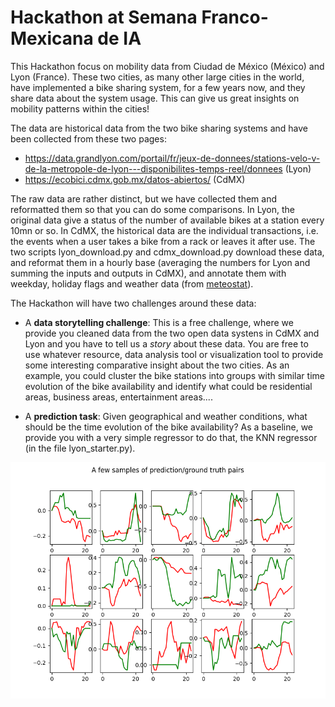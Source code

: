 # Hackathon at Semana Franco-Mexicana de IA

This Hackathon focus on mobility data from Ciudad de México (México) and Lyon (France). These two cities, as many other large cities in the world, have implemented a bike sharing system, for a few years now, and they share data about the system usage. This can give us great insights on mobility patterns within the cities!

The data are historical data from the two bike sharing systems and have been collected from these two pages:
* https://data.grandlyon.com/portail/fr/jeux-de-donnees/stations-velo-v-de-la-metropole-de-lyon---disponibilites-temps-reel/donnees (Lyon)
* https://ecobici.cdmx.gob.mx/datos-abiertos/ (CdMX)

The raw data are rather distinct, but we have collected them and reformatted them so that you can do some comparisons. In Lyon, the original data give a status of the number of available bikes at a station every 10mn or so. In CdMX, the historical data are the individual transactions, i.e. the events when a user takes a bike from a rack or leaves it after use. The two scripts lyon_download.py and cdmx_download.py download these data, and reformat them in a hourly base (averaging the numbers for Lyon and summing the inputs and outputs in CdMX), and annotate them with weekday, holiday flags and weather data (from [meteostat](https://dev.meteostat.net/python/#installation)).  

The Hackathon will have two challenges around these data:

* A **data storytelling challenge**: This is a free challenge, where we provide you cleaned data from the two open data systens in CdMX and Lyon and you have to tell us a *story* about these data. You are free to use whatever resource, data analysis tool or visualization tool to provide some interesting comparative insight about the two cities. As an example, you could cluster the bike stations into groups with similar time evolution of the bike availability and identify what could be residential areas, business areas, entertainment areas.... 

* A **prediction task**: Given geographical and weather conditions, what should be the time evolution of the bike availability? As a baseline, we provide you with a very simple regressor to do that, the KNN regressor (in the file lyon_starter.py).

![image](imgs/knn.png)

 
